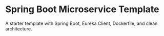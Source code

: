 # Spring Boot Microservice Template

A starter template with Spring Boot, Eureka Client, Dockerfile, and clean architecture.